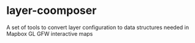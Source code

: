 # layer-coomposer
A set of tools to convert layer configuration to data structures needed in Mapbox GL GFW interactive maps
